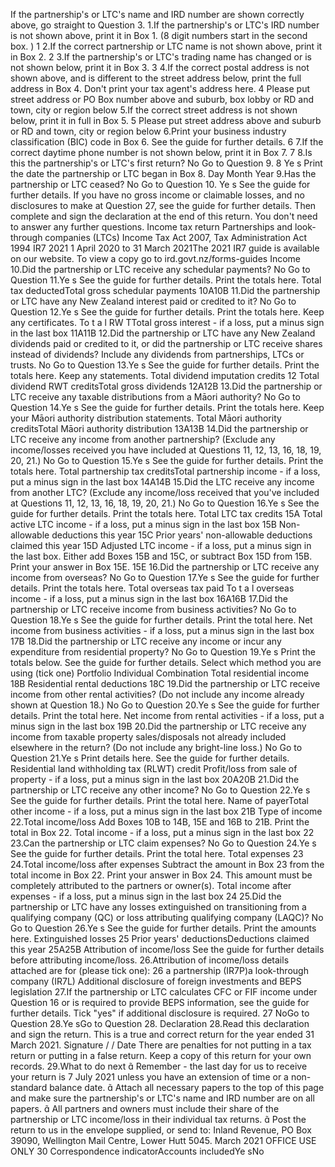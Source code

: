 If the partnership's or LTC's name and IRD number are shown correctly above, go straight to Question 3. 1.If the partnership's or LTC's IRD number is not shown above, print it in Box 1. (8 digit numbers start in the second box. ) 1 2.If the correct partnership or LTC name is not shown above, print it in Box 2. 2 3.If the partnership's or LTC's trading name has changed or is not shown below, print it in Box 3. 3 4.If the correct postal address is not shown above, and is different to the street address below, print the full address in Box 4. Don't print your tax agent's address here. 4 Please put street address or PO Box number above and suburb, box lobby or RD and town, city or region below 5.If the correct street address is not shown below, print it in full in Box 5. 5 Please put street address above and suburb or RD and town, city or region below 6.Print your business industry classification (BIC) code in Box 6. See the guide for further details. 6 7.If the correct daytime phone number is not shown below, print it in Box 7. 7 8.Is this the partnership's or LTC's first return? No Go to Question 9. 8 Ye s Print the date the partnership or LTC began in Box 8. Day Month Year 9.Has the partnership or LTC ceased? No Go to Question 10. Ye s See the guide for further details. If you have no gross income or claimable losses, and no disclosures to make at Question 27, see the guide for further details. Then complete and sign the declaration at the end of this return. You don't need to answer any further questions. Income tax return Partnerships and look-through companies (LTCs) Income Tax Act 2007, Tax Administration Act 1994 IR7 2021 1 April 2020 to 31 March 2021The 2021 IR7 guide is available on our website. To view a copy go to ird.govt.nz/forms-guides Income 10.Did the partnership or LTC receive any schedular payments? No Go to Question 11.Ye s See the guide for further details. Print the totals here. Total tax deductedTotal gross schedular payments 10A10B 11.Did the partnership or LTC have any New Zealand interest paid or credited to it? No Go to Question 12.Ye s See the guide for further details. Print the totals here. Keep any certificates. To t a l RW TTotal gross interest - if a loss, put a minus sign in the last box 11A11B 12.Did the partnership or LTC have any New Zealand dividends paid or credited to it, or did the partnership or LTC receive shares instead of dividends? Include any dividends from partnerships, LTCs or trusts. No Go to Question 13.Ye s See the guide for further details. Print the totals here. Keep any statements. Total dividend imputation credits 12 Total dividend RWT creditsTotal gross dividends 12A12B 13.Did the partnership or LTC receive any taxable distributions from a Māori authority? No Go to Question 14.Ye s See the guide for further details. Print the totals here. Keep your Māori authority distribution statements. Total Māori authority creditsTotal Māori authority distribution 13A13B 14.Did the partnership or LTC receive any income from another partnership? (Exclude any income/losses received you have included at Questions 11, 12, 13, 16, 18, 19, 20, 21.) No Go to Question 15.Ye s See the guide for further details. Print the totals here. Total partnership tax creditsTotal partnership income - if a loss, put a minus sign in the last box 14A14B 15.Did the LTC receive any income from another LTC? (Exclude any income/loss received that you've included at Questions 11, 12, 13, 16, 18, 19, 20, 21.) No Go to Question 16.Ye s See the guide for further details. Print the totals here. Total LTC tax credits 15A Total active LTC income - if a loss, put a minus sign in the last box 15B Non-allowable deductions this year 15C Prior years' non-allowable deductions claimed this year 15D Adjusted LTC income - if a loss, put a minus sign in the last box. Either add Boxes 15B and 15C, or subtract Box 15D from 15B. Print your answer in Box 15E. 15E 16.Did the partnership or LTC receive any income from overseas? No Go to Question 17.Ye s See the guide for further details. Print the totals here. Total overseas tax paid To t a l overseas income - if a loss, put a minus sign in the last box 16A16B 17.Did the partnership or LTC receive income from business activities? No Go to Question 18.Ye s See the guide for further details. Print the total here. Net income from business activities - if a loss, put a minus sign in the last box 17B 18.Did the partnership or LTC receive any income or incur any expenditure from residential property? No Go to Question 19.Ye s Print the totals below. See the guide for further details. Select which method you are using (tick one) Portfolio Individual Combination Total residential income 18B Residential rental deductions 18C 19.Did the partnership or LTC receive income from other rental activities? (Do not include any income already shown at Question 18.) No Go to Question 20.Ye s See the guide for further details. Print the total here. Net income from rental activities - if a loss, put a minus sign in the last box 19B 20.Did the partnership or LTC receive any income from taxable property sales/disposals not already included elsewhere in the return? (Do not include any bright-line loss.) No Go to Question 21.Ye s Print details here. See the guide for further details. Residential land withholding tax (RLWT) credit Profit/loss from sale of property - if a loss, put a minus sign in the last box 20A20B 21.Did the partnership or LTC receive any other income? No Go to Question 22.Ye s See the guide for further details. Print the total here. Name of payerTotal other income - if a loss, put a minus sign in the last box 21B Type of income 22.Total income/loss Add Boxes 10B to 14B, 15E and 16B to 21B. Print the total in Box 22. Total income - if a loss, put a minus sign in the last box 22 23.Can the partnership or LTC claim expenses? No Go to Question 24.Ye s See the guide for further details. Print the total here. Total expenses 23 24.Total income/loss after expenses Subtract the amount in Box 23 from the total income in Box 22. Print your answer in Box 24. This amount must be completely attributed to the partners or owner(s). Total income after expenses - if a loss, put a minus sign in the last box 24 25.Did the partnership or LTC have any losses extinguished on transitioning from a qualifying company (QC) or loss attributing qualifying company (LAQC)? No Go to Question 26.Ye s See the guide for further details. Print the amounts here. Extinguished losses 25 Prior years' deductionsDeductions claimed this year 25A25B Attribution of income/loss See the guide for further details before attributing income/loss. 26.Attribution of income/loss details attached are for (please tick one): 26 a partnership (IR7P)a look-through company (IR7L) Additional disclosure of foreign investments and BEPS legislation 27.If the partnership or LTC calculates CFC or FIF income under Question 16 or is required to provide BEPS information, see the guide for further details. Tick "yes" if additional disclosure is required. 27 NoGo to Question 28.Ye sGo to Question 28. Declaration 28.Read this declaration and sign the return. This is a true and correct return for the year ended 31 March 2021. Signature / / Date There are penalties for not putting in a tax return or putting in a false return. Keep a copy of this return for your own records. 29.What to do next  Remember - the last day for us to receive your return is 7 July 2021 unless you have an extension of time or a non-standard balance date.  Attach all necessary papers to the top of this page and make sure the partnership's or LTC's name and IRD number are on all papers.  All partners and owners must include their share of the partnership or LTC income/loss in their individual tax returns.  Post the return to us in the envelope supplied, or send to: Inland Revenue, PO Box 39090, Wellington Mail Centre, Lower Hutt 5045. March 2021 OFFICE USE ONLY 30 Correspondence indicatorAccounts includedYe sNo